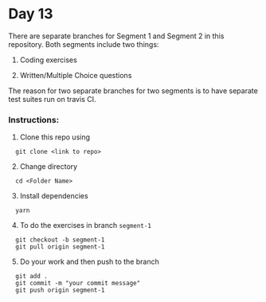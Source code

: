 # Day 13

There are separate branches for Segment 1 and Segment 2 in this repository. Both segments include two things:

1) Coding exercises

2) Written/Multiple Choice questions

The reason for two separate branches for two segments is to have separate test suites run on travis CI.

### Instructions:

1) Clone this repo using
  ```
    git clone <link to repo>
  ```

2) Change directory
  ```
    cd <Folder Name>
  ```

3) Install dependencies
  ```
    yarn
  ```

4) To do the exercises in branch `segment-1`
  ```
    git checkout -b segment-1
    git pull origin segment-1
  ```

5) Do your work and then push to the branch
  ```
    git add .
    git commit -m "your commit message"
    git push origin segment-1
  ```